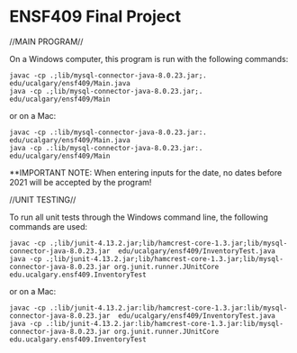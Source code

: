 # ENSF409 Final Project

//MAIN PROGRAM//

On a Windows computer, this program is run with the following commands:

    javac -cp .;lib/mysql-connector-java-8.0.23.jar;. edu/ucalgary/ensf409/Main.java
    java -cp .;lib/mysql-connector-java-8.0.23.jar;. edu/ucalgary/ensf409/Main

or on a Mac:

    javac -cp .:lib/mysql-connector-java-8.0.23.jar:. edu/ucalgary/ensf409/Main.java
    java -cp .:lib/mysql-connector-java-8.0.23.jar:. edu/ucalgary/ensf409/Main

**IMPORTANT NOTE: When entering inputs for the date, no dates before 2021 will be accepted by the program!

//UNIT TESTING//  

To run all unit tests through the Windows command line, the following commands are used:

    javac -cp .;lib/junit-4.13.2.jar;lib/hamcrest-core-1.3.jar;lib/mysql-connector-java-8.0.23.jar  edu/ucalgary/ensf409/InventoryTest.java
    java -cp .;lib/junit-4.13.2.jar;lib/hamcrest-core-1.3.jar;lib/mysql-connector-java-8.0.23.jar org.junit.runner.JUnitCore edu.ucalgary.ensf409.InventoryTest

or on a Mac:

    javac -cp .:lib/junit-4.13.2.jar:lib/hamcrest-core-1.3.jar:lib/mysql-connector-java-8.0.23.jar  edu/ucalgary/ensf409/InventoryTest.java
    java -cp .:lib/junit-4.13.2.jar:lib/hamcrest-core-1.3.jar:lib/mysql-connector-java-8.0.23.jar org.junit.runner.JUnitCore edu.ucalgary.ensf409.InventoryTest
